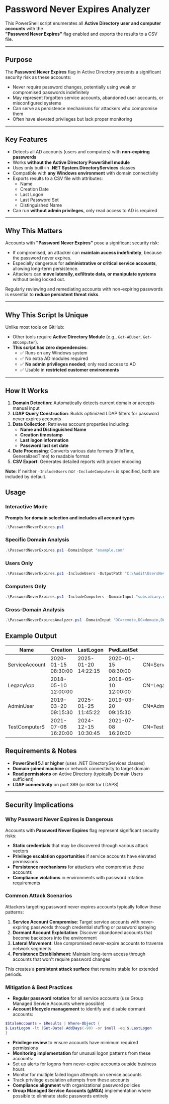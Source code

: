 # Password Never Expires Analyzer


This PowerShell script enumerates all **Active Directory user and computer accounts** with the  
**"Password Never Expires"** flag enabled and exports the results to a CSV file.

---
## Purpose
The **Password Never Expires** flag in Active Directory presents a significant security risk as these accounts:
- Never require password changes, potentially using weak or compromised passwords indefinitely
- May represent forgotten service accounts, abandoned user accounts, or misconfigured systems
- Can serve as persistence mechanisms for attackers who compromise them
- Often have elevated privileges but lack proper monitoring
---

##  Key Features
-  Detects all AD accounts (users and computers) with **non-expiring passwords**  
-  Works **without the Active Directory PowerShell module** 
-  Uses only built-in **.NET System.DirectoryServices** classes 
-  Compatible with **any Windows environment** with domain connectivity  
-  Exports results to a CSV file with attributes:
   - Name  
   - Creation Date  
   - Last Logon  
   - Last Password Set  
   - Distinguished Name  
-  Can run **without admin privileges**, only read access to AD is required  

---

## Why This Matters

Accounts with **"Password Never Expires"** pose a significant security risk:  

- If compromised, an attacker can **maintain access indefinitely**, because the password never expires.  
- Especially dangerous for **administrative or critical service accounts**, allowing long-term persistence.  
- Attackers can **move laterally, exfiltrate data, or manipulate systems** without being locked out.  

Regularly reviewing and remediating accounts with non-expiring passwords is essential to **reduce persistent threat risks**.

---

##  Why This Script Is Unique
Unlike most tools on GitHub:  
- Other tools require **Active Directory Module** (e.g., `Get-ADUser`, `Get-ADComputer`).  
- **This script has zero dependencies**:  
  - ✅ Runs on any Windows system  
  - ✅ No extra AD modules required  
  - ✅ **No admin privileges needed**; only read access to AD  
  - ✅ Usable in **restricted customer environments**  

---


## How It Works
1. **Domain Detection**: Automatically detects current domain or accepts manual input
2. **LDAP Query Construction**: Builds optimized LDAP filters for password never expires accounts
3. **Data Collection**: Retrieves account properties including:
   - **Name and Distinguished Name**
   - **Creation timestamp**
   - **Last logon information**
   - **Password last set date**
4. **Date Processing**: Converts various date formats (FileTime, GeneralizedTime) to readable format
5. **CSV Export**: Generates detailed reports with proper encoding


**Note**: If neither `-IncludeUsers` nor `-IncludeComputers` is specified, both are included by default.

## Usage

### Interactive Mode 
**Prompts for domain selection and includes all account types**
```powershell
.\PasswordNeverExpires.ps1
```


### Specific Domain Analysis
```powershell
.\PasswordNeverExpires.ps1 -DomainInput "example.com"
```
### Users Only

```powershell
.\PasswordNeverExpires.ps1 -IncludeUsers -OutputPath "C:\Audit\UsersNeverExpire.csv"
```
### Computers Only

```powershell
.\PasswordNeverExpires.ps1 -IncludeComputers -DomainInput "subsidiary.company.com"
```

### Cross-Domain Analysis
```powershell
.\PasswordNeverExpiresAnalyzer.ps1 -DomainInput "DC=remote,DC=domain,DC=com" -IncludeUsers
```
## Example Output

| Name | Creation | LastLogon | PwdLastSet | DistinguishedName |
|------|----------|-----------|------------|-------------------|
| ServiceAccount | 2020-01-15 08:30:00 | 2025-01-20 14:22:15 | 2020-01-15 08:30:00 | CN=ServiceAccount,OU=Service_Accounts,DC=company,DC=com |
| LegacyApp | 2018-05-10 12:00:00 | | 2018-05-10 12:00:00 | CN=LegacyApp,OU=Applications,DC=company,DC=com |
| AdminUser | 2019-03-20 09:15:30 | 2025-01-25 11:45:22 | 2019-03-20 09:15:30 | CN=AdminUser,OU=Administrators,DC=company,DC=com |
| TestComputer$ | 2021-07-08 16:20:00 | 2024-12-15 10:30:45 | 2021-07-08 16:20:00 | CN=TestComputer,OU=Workstations,DC=company,DC=com |



## Requirements & Notes
- **PowerShell 5.1 or higher** (uses .NET DirectoryServices classes)
- **Domain-joined machine** or network connectivity to target domain
- **Read permissions** on Active Directory (typically Domain Users sufficient)
- **LDAP connectivity** on port 389 (or 636 for LDAPS)


---

## Security Implications

### Why Password Never Expires is Dangerous
Accounts with **Password Never Expires** flag represent significant security risks:
- **Static credentials** that may be discovered through various attack vectors
- **Privilege escalation opportunities** if service accounts have elevated permissions
- **Persistence mechanisms** for attackers who compromise these accounts
- **Compliance violations** in environments with password rotation requirements

### Common Attack Scenarios
Attackers targeting password never expires accounts typically follow these patterns:
1. **Service Account Compromise**: Target service accounts with never-expiring passwords through credential stuffing or password spraying
2. **Dormant Account Exploitation**: Discover abandoned accounts that become backdoors into the environment
3. **Lateral Movement**: Use compromised never-expire accounts to traverse network segments
4. **Persistence Establishment**: Maintain long-term access through accounts that won't require password changes

This creates a **persistent attack surface** that remains stable for extended periods.

### Mitigation & Best Practices
- **Regular password rotation** for all service accounts (use Group Managed Service Accounts where possible)
- **Account lifecycle management** to identify and disable dormant accounts:
```powershell
$StaleAccounts = $Results | Where-Object {
$.LastLogon -lt (Get-Date).AddDays(-90) -or $null -eq $.LastLogon
}
```
- **Privilege review** to ensure accounts have minimum required permissions
- **Monitoring implementation** for unusual logon patterns from these accounts:
- Set up alerts for logons from never-expire accounts outside business hours
- Monitor for multiple failed logon attempts on service accounts
- Track privilege escalation attempts from these accounts
- **Compliance alignment** with organizational password policies
- **Group Managed Service Accounts (gMSA)** implementation where possible to eliminate static passwords entirely
